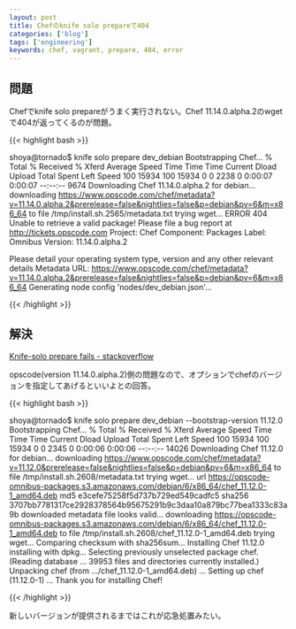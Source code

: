 ```yaml
---
layout: post
title: Chefのknife solo prepareで404
categories: ['blog']
tags: ['engineering']
keywords: chef, vagrant, prepare, 404, error
---
```


## 問題

Chefでknife solo prepareがうまく実行されない。Chef 11.14.0.alpha.2のwgetで404が返ってくるのが問題。

{{< highlight bash >}}

shoya@tornado$ knife solo prepare dev_debian
Bootstrapping Chef...
  % Total    % Received % Xferd  Average Speed   Time    Time     Time  Current
                                 Dload  Upload   Total   Spent    Left  Speed
100 15934  100 15934    0     0   2238      0  0:00:07  0:00:07 --:--:--  9674
Downloading Chef 11.14.0.alpha.2 for debian...
downloading https://www.opscode.com/chef/metadata?v=11.14.0.alpha.2&prerelease=false&nightlies=false&p=debian&pv=6&m=x86_64
  to file /tmp/install.sh.2565/metadata.txt
trying wget...
ERROR 404
Unable to retrieve a valid package!
Please file a bug report at http://tickets.opscode.com
Project: Chef
Component: Packages
Label: Omnibus
Version: 11.14.0.alpha.2

Please detail your operating system type, version and any other relevant details
Metadata URL: https://www.opscode.com/chef/metadata?v=11.14.0.alpha.2&prerelease=false&nightlies=false&p=debian&pv=6&m=x86_64
Generating node config 'nodes/dev_debian.json'...

{{< /highlight >}}

## 解決

[Knife-solo prepare fails - stackoverflow](http://stackoverflow.com/questions/23591190/knife-solo-prepare-fails)

opscode(version 11.14.0.alpha.2)側の問題なので、オプションでchefのバージョンを指定してあげるといいよとの回答。

{{< highlight bash >}}

shoya@tornado$ knife solo prepare dev_debian --bootstrap-version 11.12.0
Bootstrapping Chef...
  % Total    % Received % Xferd  Average Speed   Time    Time     Time  Current
                                 Dload  Upload   Total   Spent    Left  Speed
100 15934  100 15934    0     0   2345      0  0:00:06  0:00:06 --:--:-- 14026
Downloading Chef 11.12.0 for debian...
downloading https://www.opscode.com/chef/metadata?v=11.12.0&prerelease=false&nightlies=false&p=debian&pv=6&m=x86_64
  to file /tmp/install.sh.2608/metadata.txt
trying wget...
url    https://opscode-omnibus-packages.s3.amazonaws.com/debian/6/x86_64/chef_11.12.0-1_amd64.deb
md5    e3cefe75258f5d737b729ed549cadfc5
sha256    3707bb7781317ce2928378564b95675291b9c3daa10a879bc77bea1333c83a9b
downloaded metadata file looks valid...
downloading https://opscode-omnibus-packages.s3.amazonaws.com/debian/6/x86_64/chef_11.12.0-1_amd64.deb
  to file /tmp/install.sh.2608/chef_11.12.0-1_amd64.deb
trying wget...
Comparing checksum with sha256sum...
Installing Chef 11.12.0
installing with dpkg...
Selecting previously unselected package chef.
(Reading database ... 39953 files and directories currently installed.)
Unpacking chef (from .../chef_11.12.0-1_amd64.deb) ...
Setting up chef (11.12.0-1) ...
Thank you for installing Chef!

{{< /highlight >}}

新しいバージョンが提供されるまではこれが応急処置みたい。
